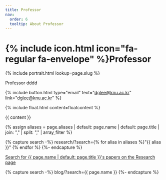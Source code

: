 ```yaml
---
title: Professor
nav:
  order: 6
  tooltip: About Professor
---
```


# {% include icon.html icon="fa-regular fa-envelope" %}Professor

<div>
  {% include portrait.html lookup=page.slug %}

  Professor dddd
</div>


{%
  include button.html
  type="email"
  text="dglee@knu.ac.kr"
  link="dglee@knu.ac.kr"
%}

{% include float.html content=floatcontent %}

{{ content }}

{% assign aliases = page.aliases
  | default: page.name
  | default: page.title
  | join: ","
  | split: ","
  | array_filter
%}

{% capture search -%}
  research/?search={% for alias in aliases %}"{{ alias }}" {% endfor %}
{%- endcapture %}

<p class="center">
  <a href="{{ search | relative_url | uri_escape }}">
    Search for {{ page.name | default: page.title }}'s papers on the Research page
  </a>
</p>

{% capture search -%}
  blog/?search={{ page.name }}
{%- endcapture %}

